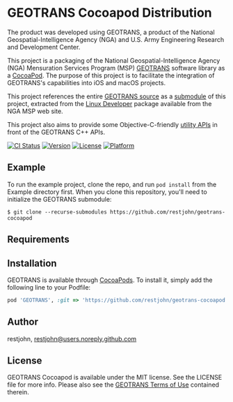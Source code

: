 # GEOTRANS Cocoapod Distribution

The product was developed using GEOTRANS, a product of the National Geospatial-Intelligence Agency (NGA) and U.S. Army Engineering Research and Development Center.

This project is a packaging of the National Geospatial-Intelligence Agency (NGA) Mensuration Services Program (MSP) [GEOTRANS](http://earth-info.nga.mil/GandG/update/index.php?dir=wgs84&action=wgs84#tab_geotrans) software library as
a [CocoaPod](https://cocoapods.org/).  The purpose of this project is to facilitate the integration of GEOTRANS's 
capabilities into iOS and macOS projects.

This project references the entire [GEOTRANS source](https://github.com/restjohn/geotrans) as a [submodule](https://git-scm.com/book/en/v2/Git-Tools-Submodules) of this project, extracted from the [Linux Developer](http://earth-info.nga.mil/GandG/update/wgs84/apps/geotrans/current-version/sw/linux_dev.tgz) package available from the NGA MSP web site. 

This project also aims to provide some Objective-C-friendly [utility APIs](GEOTRANS/Classes) in front of the GEOTRANS C++ APIs.

[![CI Status](https://img.shields.io/travis/restjohn/GEOTRANS.svg?style=flat)](https://travis-ci.org/restjohn/GEOTRANS)
[![Version](https://img.shields.io/cocoapods/v/GEOTRANS.svg?style=flat)](https://cocoapods.org/pods/GEOTRANS)
[![License](https://img.shields.io/cocoapods/l/GEOTRANS.svg?style=flat)](https://cocoapods.org/pods/GEOTRANS)
[![Platform](https://img.shields.io/cocoapods/p/GEOTRANS.svg?style=flat)](https://cocoapods.org/pods/GEOTRANS)

## Example

To run the example project, clone the repo, and run `pod install` from the Example directory first.
When you clone this repository, you'll need to initialize the GEOTRANS submodule:
```shell
$ git clone --recurse-submodules https://github.com/restjohn/geotrans-cocoapod
```

## Requirements

## Installation

GEOTRANS is available through [CocoaPods](https://cocoapods.org). To install
it, simply add the following line to your Podfile:

```ruby
pod 'GEOTRANS', :git => 'https://github.com/restjohn/geotrans-cocoapod', :branch => 'master'
```

## Author

restjohn, restjohn@users.noreply.github.com

## License

GEOTRANS Cocoapod is available under the MIT license. See the LICENSE file for more info.
Please also see the [GEOTRANS Terms of Use](https://github.com/restjohn/geotrans/GEOTRANS3/docs/MSP_Geotrans_Terms_Of_Use.txt) contained therein.
